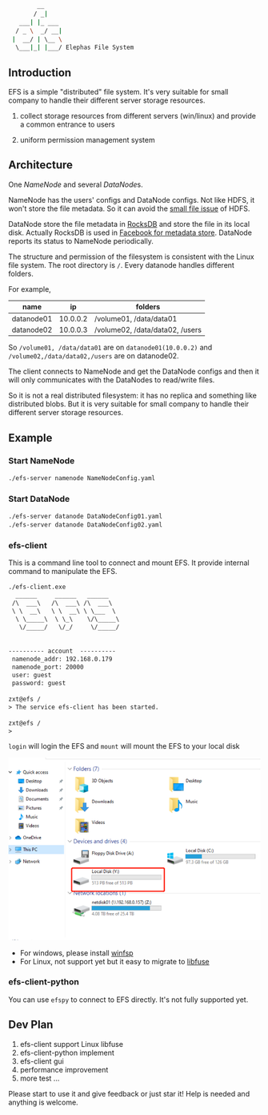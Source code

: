 ```bash
        __      
       / _|     
   ___| |_ ___  
  / _ \  _/ __| 
 |  __/ | \__ \ 
  \___|_| |___/ Elephas File System

```

## Introduction

EFS is a simple "distributed" file system. It's very suitable for small company to handle their different server storage resources.

1. collect storage resources from different servers (win/linux) and provide a common entrance to users

2. uniform permission management system

## Architecture

One *NameNode* and several *DataNode*s.

NameNode has the users' configs and DataNode configs. Not like HDFS, it won't store the file metadata. So it can avoid the [small file issue](https://www.sciencedirect.com/science/article/pii/S1319157821002585) of HDFS.

DataNode store the file metadata in [RocksDB](https://github.com/facebook/rocksdb) and store the file in its local disk. Actually RocksDB is used in [Facebook for metadata store](https://www.usenix.org/system/files/fast21-pan.pdf). DataNode reports its status to NameNode periodically.

The structure and permission of the filesystem is consistent with the Linux file system. The root directory is `/`. Every datanode handles different folders. 

For example, 

| name | ip | folders |
|---|---|---|
|datanode01|10.0.0.2| /volume01, /data/data01 |
|datanode02|10.0.0.3| /volume02, /data/data02, /users |


So `/volume01, /data/data01` are on `datanode01(10.0.0.2)` and `/volume02,/data/data02,/users` are on datanode02.

The client connects to NameNode and get the DataNode configs and then it will only communicates with the DataNodes to read/write files.

So it is not a real distributed filesystem: it has no replica and something  like distributed blobs. But it is very suitable for small company to handle their different server storage resources.

## Example

### Start NameNode

```bash
./efs-server namenode NameNodeConfig.yaml
```

### Start DataNode
```bash
./efs-server datanode DataNodeConfig01.yaml
./efs-server datanode DataNodeConfig02.yaml
```

### efs-client

This is a command line tool to connect and mount EFS. It provide internal command to manipulate the EFS.

```
./efs-client.exe
  ______     ______   ______
 /\  ___\   /\  ___\ /\  ___\
 \ \  __\   \ \  __\ \ \___  \
  \ \_____\  \ \_\    \/\_____\
   \/_____/   \/_/     \/_____/


---------- account  ----------
 namenode_addr: 192.168.0.179
 namenode_port: 20000
 user: guest
 password: guest

zxt@efs /
> The service efs-client has been started.

zxt@efs /
> 
```

`login` will login the EFS and `mount` will mount the EFS to your local disk 

![mount](doc/disk.png)

* For windows, please install [winfsp](https://github.com/winfsp/winfsp)
* For Linux, not support yet but it easy to migrate to [libfuse](https://github.com/libfuse/libfuse)

### efs-client-python

You can use `efspy` to connect to EFS directly. It's not fully supported yet.


## Dev Plan

1. efs-client support Linux libfuse
2. efs-client-python implement
3. efs-client gui
4. performance improvement
5. more test ...

Please start to use it and give feedback or just star it! Help is needed and anything is welcome.
